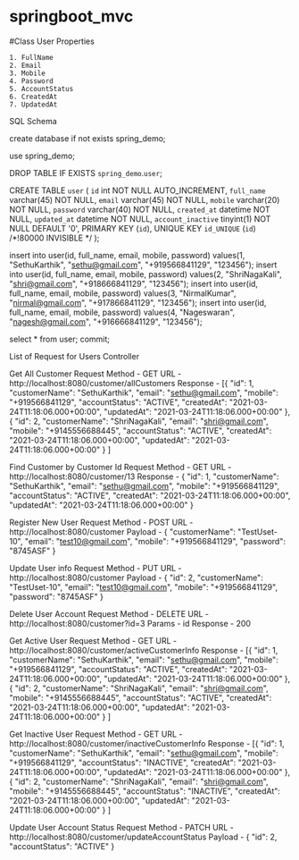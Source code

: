 # springboot_mvc

#Class
User
	Properties
	
	1. FullName
	2. Email
	3. Mobile
	4. Password
	5. AccountStatus
	6. CreatedAt
	7. UpdatedAt
	
SQL Schema	

create database if not exists spring_demo;

use spring_demo;

DROP TABLE IF EXISTS `spring_demo`.`user`;

CREATE TABLE `user` (
  `id` int NOT NULL AUTO_INCREMENT,
  `full_name` varchar(45) NOT NULL,
  `email` varchar(45) NOT NULL,
  `mobile` varchar(20) NOT NULL,
  `password` varchar(40) NOT NULL,
  `created_at` datetime NOT NULL,
  `updated_at` datetime NOT NULL,
  `account_inactive` tinyint(1) NOT NULL DEFAULT '0',
  PRIMARY KEY (`id`),
  UNIQUE KEY `id_UNIQUE` (`id`) /*!80000 INVISIBLE */
);

insert into user(id, full_name, email, mobile, password) values(1, "SethuKarthik", "sethu@gmail.com", "+919566841129", "123456");
insert into user(id, full_name, email, mobile, password) values(2, "ShriNagaKali", "shri@gmail.com", "+918666841129", "123456");
insert into user(id, full_name, email, mobile, password) values(3, "NirmalKumar", "nirmal@gmail.com", "+917866841129", "123456");
insert into user(id, full_name, email, mobile, password) values(4, "Nageswaran", "nagesh@gmail.com", "+916666841129", "123456");

select * from user;
commit;


List of Request for Users Controller


Get All Customer
Request Method - GET
URL - http://localhost:8080/customer/allCustomers
Response - [{
        "id": 1,
        "customerName": "SethuKarthik",
        "email": "sethu@gmail.com",
        "mobile": "+919566841129",
        "accountStatus": "ACTIVE",
        "createdAt": "2021-03-24T11:18:06.000+00:00",
        "updatedAt": "2021-03-24T11:18:06.000+00:00"
    },
    {
        "id": 2,
        "customerName": "ShriNagaKali",
        "email": "shri@gmail.com",
        "mobile": "+9145556688445",
        "accountStatus": "ACTIVE",
        "createdAt": "2021-03-24T11:18:06.000+00:00",
        "updatedAt": "2021-03-24T11:18:06.000+00:00"
    }
]


Find Customer by Customer Id
Request Method - GET
URL - http://localhost:8080/customer/13
Response - {
    "id": 1,
    "customerName": "SethuKarthik",
    "email": "sethu@gmail.com",
    "mobile": "+919566841129",
    "accountStatus": "ACTIVE",
    "createdAt": "2021-03-24T11:18:06.000+00:00",
    "updatedAt": "2021-03-24T11:18:06.000+00:00"
}

Register New User
Request Method - POST
URL - http://localhost:8080/customer
Payload - {
    "customerName": "TestUset-10",
    "email": "test10@gmail.com",
    "mobile": "+919566841129",
    "password": "8745ASF"
}

Update User info
Request Method - PUT
URL - http://localhost:8080/customer
Payload - {
    "id": 2,
    "customerName": "TestUset-10",
    "email": "test10@gmail.com",
    "mobile": "+919566841129",
    "password": "8745ASF"
}

Delete User Account
Request Method - DELETE
URL - http://localhost:8080/customer?id=3
Params - id
Response - 200

Get Active User
Request Method - GET
URL - http://localhost:8080/customer/activeCustomerInfo
Response - [{
        "id": 1,
        "customerName": "SethuKarthik",
        "email": "sethu@gmail.com",
        "mobile": "+919566841129",
        "accountStatus": "ACTIVE",
        "createdAt": "2021-03-24T11:18:06.000+00:00",
        "updatedAt": "2021-03-24T11:18:06.000+00:00"
    },
    {
        "id": 2,
        "customerName": "ShriNagaKali",
        "email": "shri@gmail.com",
        "mobile": "+9145556688445",
        "accountStatus": "ACTIVE",
        "createdAt": "2021-03-24T11:18:06.000+00:00",
        "updatedAt": "2021-03-24T11:18:06.000+00:00"
    }
]

Get Inactive User
Request Method - GET
URL - http://localhost:8080/customer/inactiveCustomerInfo
Response - [{
        "id": 1,
        "customerName": "SethuKarthik",
        "email": "sethu@gmail.com",
        "mobile": "+919566841129",
        "accountStatus": "INACTIVE",
        "createdAt": "2021-03-24T11:18:06.000+00:00",
        "updatedAt": "2021-03-24T11:18:06.000+00:00"
    },
    {
        "id": 2,
        "customerName": "ShriNagaKali",
        "email": "shri@gmail.com",
        "mobile": "+9145556688445",
        "accountStatus": "INACTIVE",
        "createdAt": "2021-03-24T11:18:06.000+00:00",
        "updatedAt": "2021-03-24T11:18:06.000+00:00"
    }
]

Update User Account Status
Request Method - PATCH
URL - http://localhost:8080/customer/updateAccountStatus
Payload - {
    "id": 2,
    "accountStatus": "ACTIVE"
}